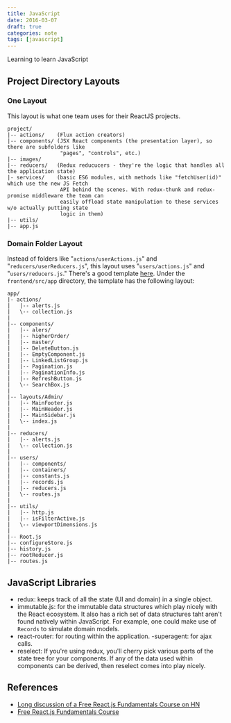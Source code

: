 ```yaml
---
title: JavaScript
date: 2016-03-07
draft: true
categories: note
tags: [javascript]
---
```


Learning to learn JavaScript
<!--more-->

## Project Directory Layouts

### One Layout
This layout is what one team uses for their ReactJS projects.

```
project/
|-- actions/    (Flux action creators)
|-- components/ (JSX React components (the presentation layer), so there are subfolders like
                 "pages", "controls", etc.)
|-- images/
|-- reducers/   (Redux reducucers - they're the logic that handles all the application state)
|- services/    (basic ES6 modules, with methods like "fetchUser(id)" which use the new JS Fetch
                 API behind the scenes. With redux-thunk and redux-promise middleware the team can
                 easily offload state manipulation to these services w/o actually putting state
                 logic in them)
|-- utils/
|-- app.js
```

### Domain Folder Layout
Instead of folders like "`actions/userActions.js`" and "`reducers/userReducers.js`", this layout uses "`users/actions.js`" and "`users/reducers.js`." There's a good template [here](https://github.com/scottwoodall/django-react-template). Under the `frontend/src/app` directory, the template has the following layout:

```
app/
|- actions/
|   |-- alerts.js
|   \-- collection.js
|
|-- components/
|   |-- alers/
|   |-- higherOrder/
|   |-- master/
|   |-- DeleteButton.js
|   |-- EmptyComponent.js
|   |-- LinkedListGroup.js
|   |-- Pagination.js
|   |-- PaginationInfo.js
|   |-- RefreshButton.js
|   \-- SearchBox.js
|
|-- layouts/Admin/
|   |-- MainFooter.js
|   |-- MainHeader.js
|   |-- MainSidebar.js
|   \-- index.js
|
|-- reducers/
|   |-- alerts.js
|   \-- collection.js
|
|-- users/
|   |-- components/
|   |-- containers/
|   |-- constants.js
|   |-- records.js
|   |-- reducers.js
|   \-- routes.js
|
|-- utils/
|   |-- http.js
|   |-- isFilterActive.js
|   \-- viewportDimensions.js
|
|-- Root.js
|-- configureStore.js
|-- history.js
|-- rootReducer.js
|-- routes.js
```


## JavaScript Libraries
- redux: keeps track of all the state (UI and domain) in a single object.
- immutable.js: for the immutable data structures which play nicely with the React ecosystem. It also has a rich set of data structures taht aren't found natively within JavaScript. For example, one could make use of `Records` to simulate domain models.
- react-router: for routing within the application.
-superagent: for ajax calls.
- reselect: If you're using redux, you'll cherry pick various parts of the state tree for your components. If any of the data used within components can be derived, then reselect comes into play nicely.

## References
- [Long discussion of a Free React.js Fundamentals Course on HN](https://news.ycombinator.com/item?id=11204481)
- [Free React.js Fundamentals Course](http://courses.reactjsprogram.com/courses/reactjsfundamentals)

